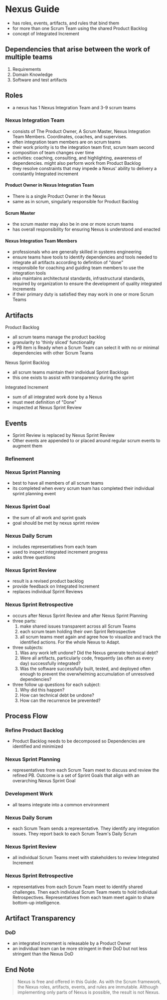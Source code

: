 # Nexus Guide
- has roles, events, artifacts, and rules that bind them
- for more than one Scrum Team using the shared Product Backlog
- concept of Integrated Increment

## Dependencies that arise between the work of multiple teams
1. Requirements
2. Domain Knowledge
3. Software and test artifacts

## Roles
- a nexus has 1 Nexus Integration Team and 3-9 scrum teams

### Nexus Integration Team 
- consists of The Product Owner, A Scrum Master, Nexus Integration Team Members. Coordinates, coaches, and supervises. 
- often integration team members are on scrum teams
- their work priority is to the integration team first, scrum team second
- composition of team changes over time
- activities:  coaching, consulting, and highlighting, awareness of dependencies. might also perform work from Product Backlog
- they resolve constraints that may impede a Nexus' ability to delivery a constantly Integrated increment

#### Product Owner in Nexus Integration Team
- There is a single Product Owner in the Nexus
- same as in scrum, singularly responsible for Product Backlog

#### Scrum Master
- the scrum master may also be in one or more scrum teams
- has overall responsibility for ensuring Nexus is understood and enacted

#### Nexus Integration Team Members
- professionals who are generally skilled in systems engineering
- ensure teams have tools to identify dependencies and tools needed to integrate all artifacts according to definition of "done"
- responsibile for coaching and guiding team members to use the integration tools
- also maintains architectural standards, infrastructural standards, required by organization to ensure the development of quality integrated Increments
- if their primary duty is satisfied they may work in one or more Scrum Teams

## Artifacts
Product Backlog
- all scrum teams manage the product backlog
- granularity to 'thinly sliced' functionality
- a PB item is Ready when a Scrum Team can select it with no or minimal dependencies with other Scrum Teams

Nexus Sprint Backlog
- all scrum teams maintain their individual Sprint Backlogs
- this one exists to assist with transparency during the sprint

Integrated Increment
- sum of all integrated work done by a Nexus
- must meet definition of "Done"
- inspected at Nexus Sprint Review

## Events
- Sprint Review is replaced by Nexus Sprint Review 
- Other events are appended to or placed around regular scrum events to augment them

### Refinement
### Nexus Sprint Planning
- best to have all members of all scrum teams
- its completed when every scrum team has completed their individual sprint planning event

### Nexus Sprint Goal
- the sum of all work and sprint goals
- goal should be met by nexus sprint review

### Nexus Daily Scrum
- includes representatives from each team
- used to inspect integrated increment progress
- asks three questions

### Nexus Sprint Review
- result is a revised product backlog
- provide feedback on Integrated Increment
- replaces individual Sprint Reviews

### Nexus Sprint Retrospective
- occurs after Nexus Sprint Review and after Nexus Sprint Planning
- three parts:
  1. make shared issues transparent across all Scrum Teams
  2. each scrum team holding their own Sprint Retrospective
  3. all scrum teams meet again and agree how to visualize and track the identified actions. For the whole Nexus to Adapt. 
- three subjects:
  1. Was any work left undone? Did the Nexus generate technical debt?
  2. Were all artifacts, particularly code, frequently (as often as every day) successfully integrated?
  3. Was the software successfully built, tested, and deployed often enough to prevent the overwhelming accumulation of unresolved dependencies?
- three follow up questions for each subject:
  1. Why did this happen?
  2. How can technical debt be undone?
  3. How can the recurrence be prevented?

## Process Flow
### Refine Product Backlog
- Product Backlog needs to be decomposed so Dependencies are identified and minimized 

### Nexus Sprint Planning
- representatives from each Scrum Team meet to discuss and review the refined PB. Outcome is a set of Sprint Goals that align with an overarching Nexus Sprint Goal

### Development Work
- all teams integrate into a common environment

### Nexus Daily Scrum
- each Scrum Team sends a representative. They identify any integration issues. They report back to each Scrum Team's Daily Scrum

### Nexus Sprint Review
- all individual Scrum Teams meet with stakeholders to review Integrated Increment

### Nexus Sprint Retrospective
- representatives from each Scrum Team meet to identify shared challenges. Then each individual Scrum Team meets to hold individual Retrospectives. Representatives from each team meet again to share bottom-up intelligence.

## Artifact Transparency
### DoD
- an integrated increment is releasable by a Product Owner
- an individual team can be more stringent in their DoD but not less stringent than the Nexus DoD

## End Note
> Nexus is free and offered in this Guide. As with the Scrum framework, the Nexus roles, artifacts, events, and rules are immutable. Although implementing only parts of Nexus is possible, the result is not Nexus.
